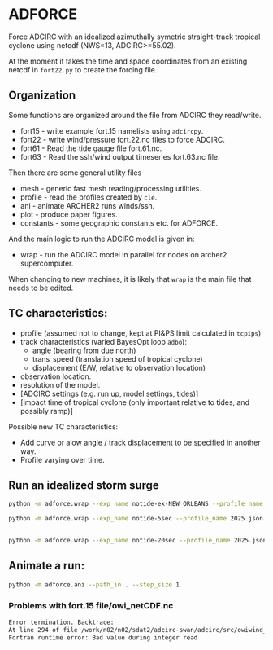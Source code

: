 # ADFORCE

Force ADCIRC with an idealized azimuthally symetric straight-track tropical cyclone using netcdf (NWS=13, ADCIRC>=55.02).

At the moment it takes the time and space coordinates from an existing netcdf in `fort22.py` to create the forcing file.

## Organization

Some functions are organized around the file from ADCIRC they read/write.

- fort15 - write example fort.15 namelists using `adcircpy`.
- fort22 - write wind/pressure fort.22.nc files to force ADCIRC.
- fort61 - Read the tide gauge file fort.61.nc.
- fort63 - Read the ssh/wind output timeseries fort.63.nc file.

Then there are some general utility files

- mesh - generic fast mesh reading/processing utilities.
- profile - read the profiles created by `cle`.
- ani - animate ARCHER2 runs winds/ssh.
- plot - produce paper figures.
- constants - some geographic constants etc. for ADFORCE.

And the main logic to run the ADCIRC model is given in:

- wrap - run the ADCIRC model in parallel for nodes on archer2 supercomputer.

When changing to new machines, it is likely that `wrap` is the main file that needs to be edited.


## TC characteristics:

  - profile (assumed not to change, kept at PI\&PS limit calculated in `tcpips`)
  - track characteristics (varied BayesOpt loop `adbo`):
    - angle (bearing from due north)
    - trans_speed (translation speed of tropical cyclone)
    - displacement (E/W, relative to observation location)
  - observation location.
  - resolution of the model.
  - [ADCIRC settings (e.g. run up, model settings, tides)]
  - [impact time of tropical cyclone (only important relative to tides, and possibly ramp)]


Possible new TC characteristics:

 - Add curve or alow angle / track displacement to be specified in another way.
 - Profile varying over time.


## Run an idealized storm surge

```bash
python -m adforce.wrap --exp_name notide-ex-NEW_ORLEANS --profile_name 2025.json --stationid 3 --resolution mid-notide

python -m adforce.wrap --exp_name notide-5sec --profile_name 2025.json  --resolution mid-notide


python -m adforce.wrap --exp_name notide-20sec --profile_name 2025.json  --resolution mid-notide
```

## Animate a run:

```bash
python -m adforce.ani --path_in . --step_size 1
```

### Problems with fort.15 file/owi_netCDF.nc

```txt
Error termination. Backtrace:
At line 294 of file /work/n02/n02/sdat2/adcirc-swan/adcirc/src/owiwind_netcdf.F
Fortran runtime error: Bad value during integer read
```

